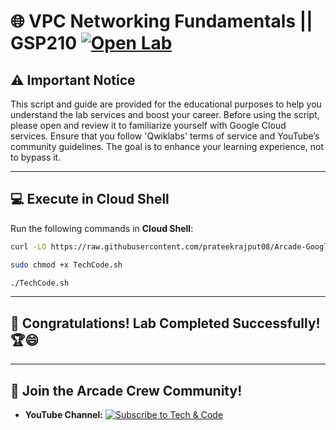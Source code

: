 # 🌐 VPC Networking Fundamentals || GSP210 [![Open Lab](https://img.shields.io/badge/Open-Lab-blue?style=flat)](https://www.cloudskillsboost.google/focuses/1229?parent=catalog)

## ⚠️ **Important Notice**  
This script and guide are provided for the educational purposes to help you understand the lab services and boost your career. Before using the script, please open and review it to familiarize yourself with Google Cloud services. Ensure that you follow 'Qwiklabs' terms of service and YouTube’s community guidelines. The goal is to enhance your learning experience, not to bypass it. 

---

## 💻 **Execute in Cloud Shell**  
Run the following commands in **Cloud Shell**:  
```bash
curl -LO https://raw.githubusercontent.com/prateekrajput08/Arcade-Google-Cloud-Labs/refs/heads/main/VPC%20Networking%20Fundamentals/TechCode.sh

sudo chmod +x TechCode.sh

./TechCode.sh
```  
---

## 🎉 **Congratulations! Lab Completed Successfully!** 🏆😄

---

## 🤝 **Join the Arcade Crew Community!**  

- **YouTube Channel:** [![Subscribe to Tech & Code](https://img.shields.io/badge/YouTube-Tech%20&%20Code-red?style=flat&logo=youtube)](https://www.youtube.com/@TechCode9?sub_confirmation=1)   
